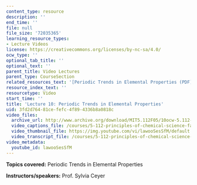 ```yaml
---
content_type: resource
description: ''
end_time: ''
file: null
file_size: '72035365'
learning_resource_types:
- Lecture Videos
license: https://creativecommons.org/licenses/by-nc-sa/4.0/
ocw_type: ''
optional_tab_title: ''
optional_text: ''
parent_title: Video Lectures
parent_type: CourseSection
related_resources_text: '[Periodic Trends in Elemental Properties (PDF)](/courses/5-112-principles-of-chemical-science-fall-2005/resources/lecture10)'
resource_index_text: ''
resourcetype: Video
start_time: ''
title: 'Lecture 10: Periodic Trends in Elemental Properties'
uid: 3fd2d764-81ce-fefc-4f89-4336b8a0818c
video_files:
  archive_url: http://www.archive.org/download/MIT5.112F05/10ocw-5.112-30sep2005-220k.mp4
  video_captions_file: /courses/5-112-principles-of-chemical-science-fall-2005/25153d0219dc5a7fadffacd982e5f703_lawooSesSfM.vtt
  video_thumbnail_file: https://img.youtube.com/vi/lawooSesSfM/default.jpg
  video_transcript_file: /courses/5-112-principles-of-chemical-science-fall-2005/4f075f75f0b78b15834b02296df52080_lawooSesSfM.pdf
video_metadata:
  youtube_id: lawooSesSfM
---
```


**Topics covered:** Periodic Trends in Elemental Properties

**Instructors/speakers:** Prof. Sylvia Ceyer

